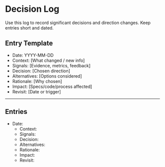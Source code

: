 # Decision Log

Use this log to record significant decisions and direction changes. Keep entries short and dated.

## Entry Template
- Date: YYYY-MM-DD
- Context: [What changed / new info]
- Signals: [Evidence, metrics, feedback]
- Decision: [Chosen direction]
- Alternatives: [Options considered]
- Rationale: [Why chosen]
- Impact: [Specs/code/process affected]
- Revisit: [Date or trigger]

---

## Entries

- Date: 
  - Context: 
  - Signals: 
  - Decision: 
  - Alternatives: 
  - Rationale: 
  - Impact: 
  - Revisit: 


